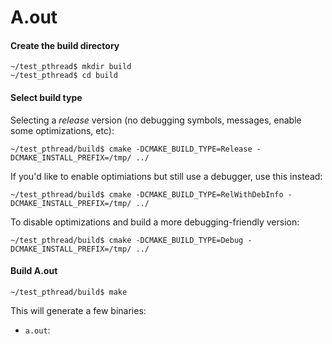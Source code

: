 A.out
===============

#### Create the build directory

    ~/test_pthread$ mkdir build
    ~/test_pthread$ cd build

#### Select build type

Selecting a *release* version (no debugging symbols, messages, enable some
optimizations, etc):

    ~/test_pthread/build$ cmake -DCMAKE_BUILD_TYPE=Release -DCMAKE_INSTALL_PREFIX=/tmp/ ../

If you'd like to enable optimiations but still use a debugger, use this instead:

    ~/test_pthread/build$ cmake -DCMAKE_BUILD_TYPE=RelWithDebInfo -DCMAKE_INSTALL_PREFIX=/tmp/ ../

To disable optimizations and build a more debugging-friendly version:

    ~/test_pthread/build$ cmake -DCMAKE_BUILD_TYPE=Debug -DCMAKE_INSTALL_PREFIX=/tmp/ ../

#### Build A.out

    ~/test_pthread/build$ make

This will generate a few binaries:

 - `a.out`:

